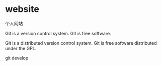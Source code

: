 # website
个人网站

Git is a version control system.
Git is free software.

Git is a distributed version control system.
Git is free software distributed under the GPL.

git develop